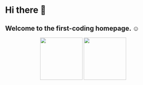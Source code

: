 # Hi there 👋

## Welcome to the first-coding homepage. ☺️

<div align="center">
 <img height="137px" src="https://github-readme-stats.vercel.app/api?username=first-coding" />
 <img height="137px" src="github-readme-stats.vercel.app" />
</div>

<!--
**first-coding/first-coding** is a ✨ _special_ ✨ repository because its `README.md` (this file) appears on your GitHub profile.

Here are some ideas to get you started:

- 🔭 I’m currently working on ...
- 🌱 I’m currently learning ...
- 👯 I’m looking to collaborate on ...
- 🤔 I’m looking for help with ...
- 💬 Ask me about ...
- 📫 How to reach me: ...
- 😄 Pronouns: ...
- ⚡ Fun fact: ...
-->
